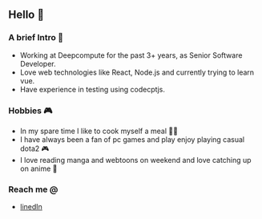 ## Hello 👋

### A brief Intro 🤠

 - Working at Deepcompute for the past 3+ years, as Senior Software Developer.
 - Love web technologies like React, Node.js and currently trying to learn vue.
 - Have experience in testing using codecptjs.

### Hobbies 🎮

 - In my spare time I like to cook myself a meal 🧑‍🍳
 - I have always been a fan of pc games and play enjoy playing casual dota2 🎮
 - I love reading manga and webtoons on weekend and love catching up on anime 📖

### Reach me @
 - [linedIn](https://www.linkedin.com/in/umang-thapliyal-ba7339132/)
